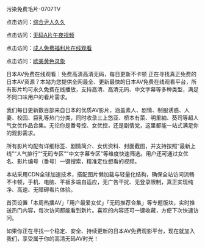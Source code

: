 污染免费毛片-0707TV

点击访问：<a href="https://vassv.pages.dev/">综合尹人久久</a>

点击访问：<a href="https://gsd-agv.pages.dev/">无码A片午夜视频</a>

点击访问：<a href="https://gda-c7m.pages.dev/">成人免费福利片在线观看</a>

点击访问：<a href="https://fdhf-454.pages.dev/">欧美黄色录象</a>


日本AV免费在线观看｜免费高清高清无码，每日更新不卡顿
正在寻找真正免费的日本AV资源？本站为您提供全网最全、更新最快的日本AV免费在线观看平台，所有影片均可永久免费在线播放，支持高清、高清无码、中文字幕等多种类型，满足不同口味用户的看片需求。

我们每日更新数百部来自日本的优质AV影片，涵盖素人、剧情、制服诱惑、人妻、校园、巨乳等热门分类，同时收录三上悠亚、桥本有菜、明里紬、葵司等超人气女优作品合集。无论你是番号控、女优控，还是剧情党，这里都能一站式满足你的观影需求。

所有影片均配有详细标签、剧情简介、女优资料、封面截图，并支持按照“最新上线”“人气排行”“无码专区”“中文字幕专区”等维度快速筛选。用户还可通过女优名、影片编号（番号）一键搜索，精准定位想看的视频。

本站采用CDN全球加速技术，搭配图片懒加载与轻量化结构，确保全站访问流畅不卡顿，手机、电脑、平板多端自适应，无广告干扰、无登录限制，真正实现纯净、高速、无障碍看片体验。

首页设置「本周热播AV」「用户最爱女优」「无码推荐合集」等专题版块，实时推送热门内容，每次访问都能看到新片。喜欢的内容还可一键收藏，方便下次快速访问。

如果你正在寻找一个稳定、安全、持续更新的日本AV免费观影平台，现在就加入我们，享受属于你的高清无码AV时光！





<span style="display:none;">[Canonical link]( https://github.com/vi20250707/55555 ）</span>
